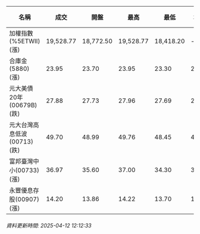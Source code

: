 | 名稱 | 成交 | 開盤 | 最高 | 最低 | 均價 | 成交金額(億) | 昨收 | 漲跌幅 | 漲跌 | 總量 | 昨量 | 振幅 |
| -------- | -------- | -------- | -------- |-------- | -------- | -------- |-------- |-------- |-------- | -------- | -------- |-------- |
|加權指數(%5ETWII) (漲)|19,528.77|18,772.50|19,528.77|18,418.20|-|5,149.49|19,000.03|2.78%|528.74|9,053,047|0|5.85%|
|合庫金(5880) (漲)|23.95|23.70|23.95|23.30|23.76|4.00|23.75|0.84%|0.20|16,837|19,294|2.74%|
|元大美債20年(00679B) (跌)|27.88|27.73|27.96|27.69|27.86|32.35|28.91|3.56%|1.03|116,110|91,109|0.93%|
|元大台灣高息低波(00713) (跌)|49.70|48.99|49.76|48.45|49.42|18.23|50.95|2.45%|1.25|36,895|31,078|2.57%|
|富邦臺灣中小(00733) (漲)|36.97|35.60|37.00|34.30|35.87|2.52|36.03|2.61%|0.94|7,016|692|7.49%|
|永豐優息存股(00907) (漲)|14.20|13.86|14.22|13.70|14.09|0.791|14.19|0.07%|0.01|5,612|9,461|3.66%|
###### 資料更新時間: 2025-04-12 12:12:33